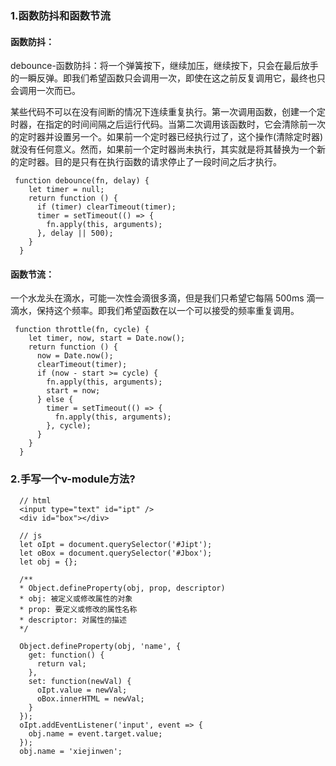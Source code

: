 ### 1.函数防抖和函数节流
#### 函数防抖：
debounce-函数防抖：将一个弹簧按下，继续加压，继续按下，只会在最后放手的一瞬反弹。即我们希望函数只会调用一次，即使在这之前反复调用它，最终也只会调用一次而已。<br>

某些代码不可以在没有间断的情况下连续重复执行。第一次调用函数，创建一个定时器，在指定的时间间隔之后运行代码。当第二次调用该函数时，它会清除前一次的定时器并设置另一个。如果前一个定时器已经执行过了，这个操作(清除定时器)就没有任何意义。然而，如果前一个定时器尚未执行，其实就是将其替换为一个新的定时器。目的是只有在执行函数的请求停止了一段时间之后才执行。<br>

	 function debounce(fn, delay) {
	    let timer = null;
	    return function () {
	      if (timer) clearTimeout(timer);
	      timer = setTimeout(() => {
	        fn.apply(this, arguments);
	      }, delay || 500);
	    }
	  }


#### 函数节流：
一个水龙头在滴水，可能一次性会滴很多滴，但是我们只希望它每隔 500ms 滴一滴水，保持这个频率。即我们希望函数在以一个可以接受的频率重复调用。<br>

	 function throttle(fn, cycle) {
        let timer, now, start = Date.now();
        return function () {
          now = Date.now();
          clearTimeout(timer);
          if (now - start >= cycle) {
            fn.apply(this, arguments);
            start = now;
          } else {
            timer = setTimeout(() => {
              fn.apply(this, arguments);
            }, cycle);
          }
        }
      }


### 2.手写一个v-module方法?

	  // html
      <input type="text" id="ipt" />
      <div id="box"></div>

      // js
      let oIpt = document.querySelector('#Jipt');
      let oBox = document.querySelector('#Jbox');
      let obj = {};

      /**
      * Object.defineProperty(obj, prop, descriptor)
      * obj: 被定义或修改属性的对象
      * prop: 要定义或修改的属性名称
      * descriptor: 对属性的描述
      */

      Object.defineProperty(obj, 'name', {
        get: function() {
          return val;
        },
        set: function(newVal) {
          oIpt.value = newVal;
          oBox.innerHTML = newVal;
        }
      });
      oIpt.addEventListener('input', event => {
        obj.name = event.target.value;
      });
      obj.name = 'xiejinwen';